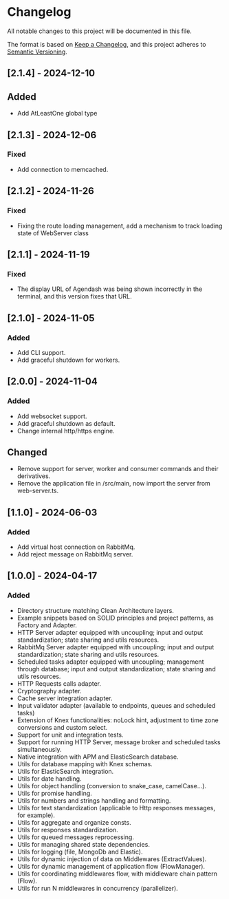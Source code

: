 # Changelog

All notable changes to this project will be documented in this file.

The format is based on [Keep a Changelog](https://keepachangelog.com/en/1.0.0/),
and this project adheres to [Semantic Versioning](https://semver.org/spec/v2.0.0.html).

## [2.1.4] - 2024-12-10

## Added

- Add AtLeastOne global type 

## [2.1.3] - 2024-12-06

### Fixed

- Add connection to memcached.

## [2.1.2] - 2024-11-26

### Fixed

- Fixing the route loading management, add a mechanism to track loading state of WebServer class

## [2.1.1] - 2024-11-19

### Fixed

- The display URL of Agendash was being shown incorrectly in the terminal, and this version fixes that URL.

## [2.1.0] - 2024-11-05

### Added

- Add CLI support.
- Add graceful shutdown for workers.

## [2.0.0] - 2024-11-04

### Added

- Add websocket support.
- Add graceful shutdown as default.
- Change internal http/https engine.

## Changed

- Remove support for server, worker and consumer commands and their derivatives.
- Remove the application file in /src/main, now import the server from web-server.ts.

## [1.1.0] - 2024-06-03

### Added

- Add virtual host connection on RabbitMq.
- Add reject message on RabbitMq server.

## [1.0.0] - 2024-04-17

### Added

- Directory structure matching Clean Architecture layers.
- Example snippets based on SOLID principles and project patterns, as Factory and Adapter.
- HTTP Server adapter equipped with uncoupling; input and output standardization; state sharing and utils resources.
- RabbitMq Server adapter equipped with uncoupling; input and output standardization; state sharing and utils resources.
- Scheduled tasks adapter equipped with uncoupling; management through database; input and output standardization; state    sharing and utils resources.
- HTTP Requests calls adapter.
- Cryptography adapter.
- Cache server integration adapter.
- Input validator adapter (available to endpoints, queues and scheduled tasks)
- Extension of Knex functionalities: noLock hint, adjustment to time zone conversions and custom select.
- Support for unit and integration tests.
- Support for running HTTP Server, message broker and scheduled tasks simultaneously.
- Native integration with APM and ElasticSearch database.
- Utils for database mapping with Knex schemas.
- Utils for ElasticSearch integration.
- Utils for date handling.
- Utils for object handling (conversion to snake_case, camelCase...).
- Utils for promise handling.
- Utils for numbers and strings handling and formatting.
- Utils for text standardization (applicable to Http responses messages, for example).
- Utils for aggregate and organize consts.
- Utils for responses standardization.
- Utils for queued messages reprocessing.
- Utils for managing shared state dependencies.
- Utils for logging (file, MongoDb and Elastic).
- Utils for dynamic injection of data on Middlewares (ExtractValues).
- Utils for dynamic management of application flow (FlowManager).
- Utils for coordinating middlewares flow, with middleware chain pattern (Flow).
- Utils for run N middlewares in concurrency (parallelizer).
